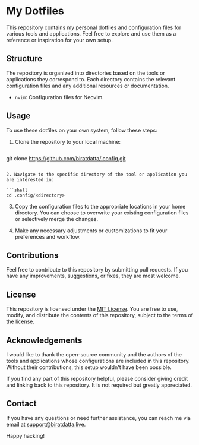 

# My Dotfiles

This repository contains my personal dotfiles and configuration files for various tools and applications. Feel free to explore and use them as a reference or inspiration for your own setup.

## Structure

The repository is organized into directories based on the tools or applications they correspond to. Each directory contains the relevant configuration files and any additional resources or documentation.

- `nvim`: Configuration files for Neovim.


## Usage

To use these dotfiles on your own system, follow these steps:

1. Clone the repository to your local machine:
   ```shell
 git clone https://github.com/biratdatta/.config.git
   ```
   
2. Navigate to the specific directory of the tool or application you are interested in:

```shell
cd .config/<directory>
```

3. Copy the configuration files to the appropriate locations in your home directory. You can choose to overwrite your existing configuration files or selectively merge the changes.

4. Make any necessary adjustments or customizations to fit your preferences and workflow.

## Contributions

Feel free to contribute to this repository by submitting pull requests. If you have any improvements, suggestions, or fixes, they are most welcome.

## License

This repository is licensed under the [MIT License](LICENSE). You are free to use, modify, and distribute the contents of this repository, subject to the terms of the license.

## Acknowledgements

I would like to thank the open-source community and the authors of the tools and applications whose configurations are included in this repository. Without their contributions, this setup wouldn't have been possible.

If you find any part of this repository helpful, please consider giving credit and linking back to this repository. It is not required but greatly appreciated.

## Contact

If you have any questions or need further assistance, you can reach me via email at [support@biratdatta.live](mailto:support@biratdatta.live).

Happy hacking!
